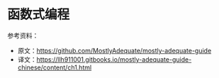 # 函数式编程

参考资料：

- 原文：https://github.com/MostlyAdequate/mostly-adequate-guide
- 译文：https://llh911001.gitbooks.io/mostly-adequate-guide-chinese/content/ch1.html

